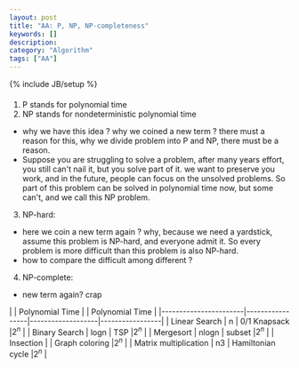 ```yaml
---
layout: post
title: "AA: P, NP, NP-completeness"
keywords: []
description: 
category: "Algorithm"
tags: ["AA"]
---
```

{% include JB/setup %}


####
1. P stands for polynomial time
2. NP stands for nondeterministic polynomial time
- why we have this idea ? why we coined a new term ? there must a reason for
  this, why we divide problem into P and NP, there must be a reason. 
- Suppose you are struggling to solve a problem, after many years effort, you
  still can't nail it, but you solve part of it. we want to preserve you work,
  and in the future, people can focus on the unsolved problems. So part of this
  problem can be solved in polynomial time now, but some can't, and we call this
  NP problem.

3. NP-hard: 
- here we coin a new term again ? why, because we need a yardstick, assume this
  problem is NP-hard, and everyone admit it. So every problem is more difficult
  than this problem is also NP-hard.
- how to compare the difficult among different ? 

4. NP-complete:
- new term again? crap





|                       | Polynomial Time |                   | Polynomial Time
|
|-----------------------|-----------------|-------------------|-----------------|
| Linear Search         | n               | 0/1 Knapsack      |$2^n$ 
|
| Binary Search         | logn            | TSP               |$2^n$
|
| Mergesort             | nlogn           | subset            |$2^n$
|
| Insection             |                 | Graph coloring    |$2^n$
|
| Matrix multiplication | n3              | Hamiltonian cycle |$2^n$
|

